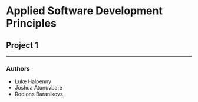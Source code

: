 # Applied Software Development Principles
## Project 1
---
### Authors
- Luke Halpenny
- Joshua Atunuvbare
- Rodions Baranikovs
